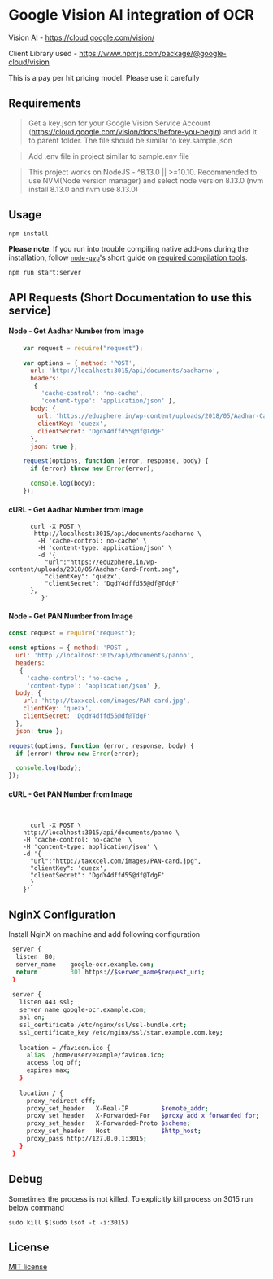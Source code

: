 # Google Vision AI integration of OCR

Vision AI - https://cloud.google.com/vision/

Client Library used - https://www.npmjs.com/package/@google-cloud/vision

This is a pay per hit pricing model. Please use it carefully


## Requirements
>Get a key.json for your Google Vision Service Account (https://cloud.google.com/vision/docs/before-you-begin) and add it to parent folder. The file should be similar to key.sample.json

>Add .env file in project similar to sample.env file

>This project works on NodeJS - ^8.13.0 || >=10.10. Recommended to use NVM(Node version manager) and select node version 8.13.0 (nvm install 8.13.0 and nvm use 8.13.0)

## Usage
```
npm install
```
__Please note__: If you run into trouble compiling native add-ons during the installation, follow [`node-gyp`](https://github.com/nodejs/node-gyp)'s short guide on [required compilation tools](https://github.com/nodejs/node-gyp#installation).

```sh
npm run start:server
```
## API Requests (Short Documentation to use this service)
#### Node - Get Aadhar Number from Image
```javascript
    var request = require("request");

    var options = { method: 'POST',
      url: 'http://localhost:3015/api/documents/aadharno',
      headers: 
       { 
         'cache-control': 'no-cache',
         'content-type': 'application/json' },
      body: { 
        url: 'https://eduzphere.in/wp-content/uploads/2018/05/Aadhar-Card-Front.png',
        clientKey: 'quezx',
        clientSecret: 'DgdY4dffd55@df@TdgF'
      },
      json: true };

    request(options, function (error, response, body) {
      if (error) throw new Error(error);

      console.log(body);
    });
```    
#### cURL - Get Aadhar Number from Image
```shell script
      curl -X POST \
       http://localhost:3015/api/documents/aadharno \
        -H 'cache-control: no-cache' \
        -H 'content-type: application/json' \       
        -d '{
          "url":"https://eduzphere.in/wp-content/uploads/2018/05/Aadhar-Card-Front.png",
          "clientKey": 'quezx',
          "clientSecret": 'DgdY4dffd55@df@TdgF'
      },
         }'
```         
         
#### Node - Get PAN Number from Image
```javascript
const request = require("request");

const options = { method: 'POST',
  url: 'http://localhost:3015/api/documents/panno',
  headers: 
   {
     'cache-control': 'no-cache',
     'content-type': 'application/json' },
  body: { 
    url: 'http://taxxcel.com/images/PAN-card.jpg',
    clientKey: 'quezx',
    clientSecret: 'DgdY4dffd55@df@TdgF'
  },
  json: true };

request(options, function (error, response, body) {
  if (error) throw new Error(error);

  console.log(body);
});
```
    
#### cURL - Get PAN Number from Image
```shell script


      curl -X POST \
    http://localhost:3015/api/documents/panno \
    -H 'cache-control: no-cache' \
    -H 'content-type: application/json' \    
    -d '{
      "url":"http://taxxcel.com/images/PAN-card.jpg",
      "clientKey": 'quezx',
      "clientSecret": 'DgdY4dffd55@df@TdgF'
      }
    }'        
```

    
## NginX Configuration

Install NginX on machine and add following configuration
```sh
 server {
  listen  80;
  server_name    google-ocr.example.com;
  return         301 https://$server_name$request_uri;
 }
 
 server {
   listen 443 ssl;
   server_name google-ocr.example.com;
   ssl on;
   ssl_certificate /etc/nginx/ssl/ssl-bundle.crt;
   ssl_certificate_key /etc/nginx/ssl/star.example.com.key;
 
   location = /favicon.ico {
     alias  /home/user/example/favicon.ico;
     access_log off;
     expires max;
   }
 
   location / {
     proxy_redirect off;
     proxy_set_header   X-Real-IP         $remote_addr;
     proxy_set_header   X-Forwarded-For   $proxy_add_x_forwarded_for;
     proxy_set_header   X-Forwarded-Proto $scheme;
     proxy_set_header   Host              $http_host;
     proxy_pass http://127.0.0.1:3015;
   }
 }

```

## Debug

Sometimes the process is not killed. To explicitly kill process on 3015 run below command

```shell script
sudo kill $(sudo lsof -t -i:3015)
```

## License

[MIT license](https://opensource.org/licenses/MIT)
